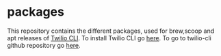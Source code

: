 # packages

This repository contains the different packages, used for brew,scoop
and apt releases of [Twilio CLI](https://www.twilio.com/docs/twilio-cli/quickstart). To install Twilio CLI go [here](https://www.twilio.com/docs/twilio-cli/getting-started/install). To go to twilio-cli github repository
go [here](https://github.com/twilio/twilio-cli).
